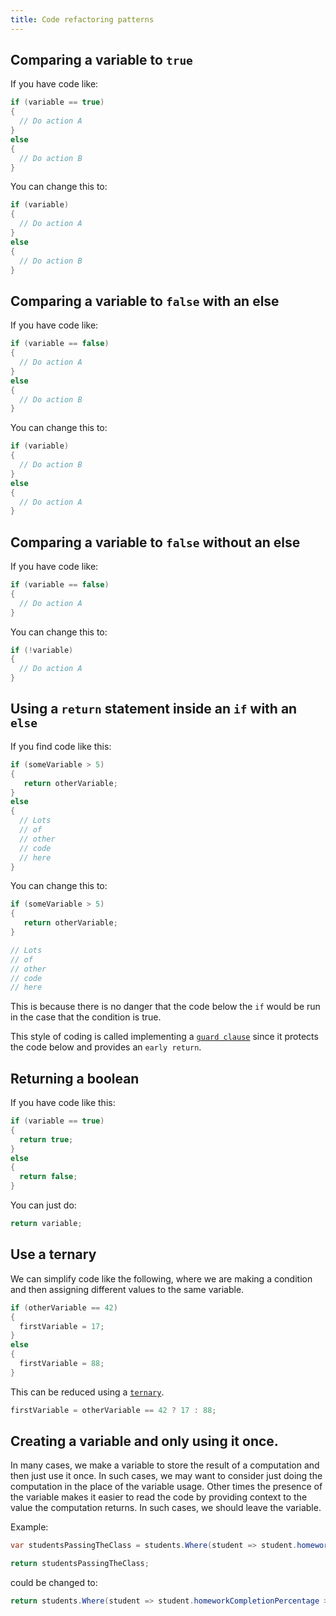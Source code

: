 ```yaml
---
title: Code refactoring patterns
---
```


## Comparing a variable to `true`

If you have code like:

```csharp
if (variable == true)
{
  // Do action A
}
else
{
  // Do action B
}
```

You can change this to:

```csharp
if (variable)
{
  // Do action A
}
else
{
  // Do action B
}
```

## Comparing a variable to `false` with an else

If you have code like:

```csharp
if (variable == false)
{
  // Do action A
}
else
{
  // Do action B
}
```

You can change this to:

```csharp
if (variable)
{
  // Do action B
}
else
{
  // Do action A
}
```

## Comparing a variable to `false` without an else

If you have code like:

```csharp
if (variable == false)
{
  // Do action A
}
```

You can change this to:

```csharp
if (!variable)
{
  // Do action A
}
```

## Using a `return` statement inside an `if` with an `else`

If you find code like this:

```csharp
if (someVariable > 5)
{
   return otherVariable;
}
else
{
  // Lots
  // of
  // other
  // code
  // here
}
```

You can change this to:

```csharp
if (someVariable > 5)
{
   return otherVariable;
}

// Lots
// of
// other
// code
// here
```

This is because there is no danger that the code below the `if` would be run in
the case that the condition is true.

This style of coding is called implementing a
[`guard clause`](https://en.wikipedia.org/wiki/Guard_%28computer_science%29)
since it protects the code below and provides an `early return`.

## Returning a boolean

If you have code like this:

```csharp
if (variable == true)
{
  return true;
}
else
{
  return false;
}
```

You can just do:

```csharp
return variable;
```

## Use a ternary

We can simplify code like the following, where we are making a condition and
then assigning different values to the same variable.

```csharp
if (otherVariable == 42)
{
  firstVariable = 17;
}
else
{
  firstVariable = 88;
}
```

This can be reduced using a
[`ternary`](https://docs.microsoft.com/en-us/dotnet/csharp/language-reference/operators/conditional-operator).

```csharp
firstVariable = otherVariable == 42 ? 17 : 88;
```

## Creating a variable and only using it once.

In many cases, we make a variable to store the result of a computation and then
just use it once. In such cases, we may want to consider just doing the
computation in the place of the variable usage. Other times the presence of the
variable makes it easier to read the code by providing context to the value the
computation returns. In such cases, we should leave the variable.

Example:

```csharp
var studentsPassingTheClass = students.Where(student => student.homeworkCompletionPercentage > 80);

return studentsPassingTheClass;
```

could be changed to:

```csharp
return students.Where(student => student.homeworkCompletionPercentage > 80);
```
